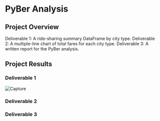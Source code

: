 # PyBer Analysis

## Project Overview
Deliverable 1: A ride-sharing summary DataFrame by city type.
Deliverable 2: A multiple-line chart of total fares for each city type.
Deliverable 3: A written report for the PyBer analysis.

## Project Results
### Deliverable 1
![Capture](https://user-images.githubusercontent.com/119345840/212217569-7324a04d-59c3-447d-b038-ce0971444249.PNG)







### Deliverable 2









### Deliverable 3
